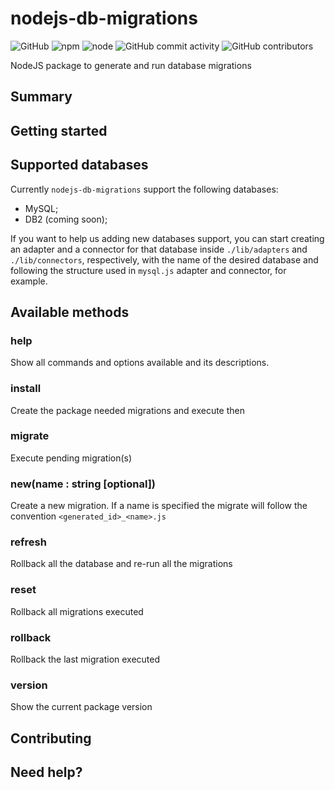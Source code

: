 # nodejs-db-migrations
![GitHub](https://img.shields.io/github/license/viniciusls/nodejs-db-migrations.svg)
![npm](https://img.shields.io/npm/v/nodejs-db-migrations.svg)
![node](https://img.shields.io/node/v/nodejs-db-migrations.svg)
![GitHub commit activity](https://img.shields.io/github/commit-activity/w/viniciusls/nodejs-db-migrations.svg)
![GitHub contributors](https://img.shields.io/github/contributors/viniciusls/nodejs-db-migrations.svg)

NodeJS package to generate and run database migrations

## Summary

## Getting started

## Supported databases

Currently `nodejs-db-migrations` support the following databases:

- MySQL;
- DB2 (coming soon);

If you want to help us adding new databases support, you can start creating an adapter and a connector for that database inside `./lib/adapters` and `./lib/connectors`, respectively, with the name of the desired database and following the structure used in `mysql.js` adapter and connector, for example.

## Available methods

### help

Show all commands and options available and its descriptions.

### install

Create the package needed migrations and execute then

### migrate

Execute pending migration(s)

### new(name : string [optional])

Create a new migration. If a name is specified the migrate will follow the convention `<generated_id>_<name>.js`

### refresh

Rollback all the database and re-run all the migrations

### reset

Rollback all migrations executed

### rollback

Rollback the last migration executed

### version

Show the current package version

## Contributing

## Need help?
